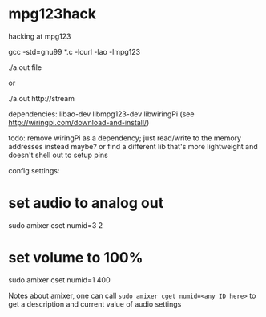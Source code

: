 # mpg123hack
hacking at mpg123

gcc -std=gnu99 *.c -lcurl -lao -lmpg123

./a.out file

or 

./a.out http://stream

dependencies:
 libao-dev
 libmpg123-dev
 libwiringPi (see http://wiringpi.com/download-and-install/)

todo:
 remove wiringPi as a dependency; just read/write to the memory addresses instead maybe? or find a different lib that's
 more lightweight and doesn't shell out to setup pins


config settings:
  # set audio to analog out
  sudo amixer cset numid=3 2
  # set volume to 100%
  sudo amixer cset numid=1 400

Notes about amixer, one can call `sudo amixer cget numid=<any ID here>` to get a description and current value of audio settings
